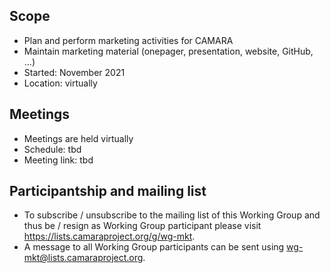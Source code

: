## Scope
* Plan and perform marketing activities for CAMARA
* Maintain marketing material (onepager, presentation, website, GitHub, ...)
* Started: November 2021  
* Location: virtually  

## Meetings
* Meetings are held virtually
* Schedule: tbd
* Meeting link: tbd

## Participantship and mailing list
* To subscribe / unsubscribe to the mailing list of this Working Group and thus be / resign as Working Group participant please visit <https://lists.camaraproject.org/g/wg-mkt>.
* A message to all Working Group participants can be sent using <wg-mkt@lists.camaraproject.org>.
